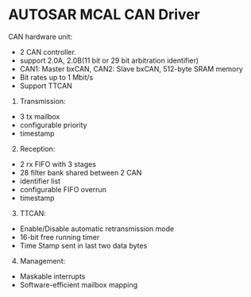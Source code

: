 # AUTOSAR MCAL CAN Driver
CAN hardware unit:  
- 2 CAN controller.
- support 2.0A, 2.0B(11 bit or 29 bit arbitration identifier)
- CAN1: Master bxCAN, CAN2: Slave bxCAN, 512-byte SRAM memory
- Bit rates up to 1 Mbit/s
- Support TTCAN
1. Transmission:
  - 3 tx mailbox
  - configurable priority
  - timestamp
2. Reception:
  - 2 rx FIFO with 3 stages
  - 28 filter bank shared between 2 CAN
  - identifier list
  - configurable FIFO overrun
  - timestamp
3. TTCAN:
  - Enable/Disable automatic retransmission mode
  - 16-bit free running timer
  - Time Stamp sent in last two data bytes
4. Management:
  - Maskable interrupts
  - Software-efficient mailbox mapping


